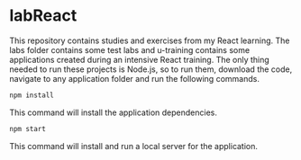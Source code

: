 # labReact

This repository contains studies and exercises from my React learning.
The labs folder contains some test labs and u-training contains some applications created during an intensive React training.
The only thing needed to run these projects is Node.js, so to run them, download the code, navigate to any application folder and run the following commands.

```bash
npm install
```
This command will install the application dependencies.

```bash
npm start
```
This command will install and run a local server for the application.

